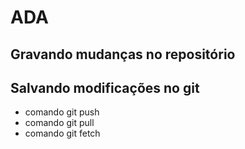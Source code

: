 # ADA

## Gravando mudanças no repositório

## Salvando modificações no git

* comando git push
* comando git pull
* comando git fetch
